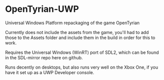 # OpenTyrian-UWP
Universal Windows Platform repackaging of the game OpenTyrian

Currently does not include the assets from the game, you'll had to add those to the Assets folder and include them in the build in order for this to work.

Requires the Universal Windows (WinRT) port of SDL2, which can be found in the SDL-mirror repo here on github.

Runs decently on desktops, but also runs very well on the Xbox One, if you have it set up as a UWP Developer console.